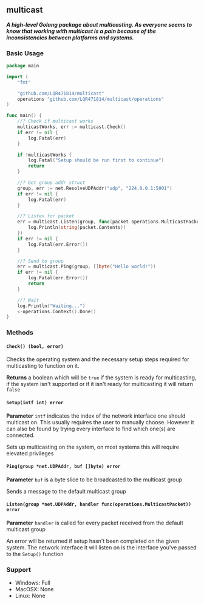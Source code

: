 ## multicast

***A high-level Golang package about multicasting. As everyone seems to know that working with multicast is a pain because of the inconsistencies between platforms and systems.***

### Basic Usage

```go
package main

import (
    "fmt"

    "github.com/LQR471814/multicast"
    operations "github.com/LQR471814/multicast/operations"
)

func main() {
    //? Check if multicast works
    multicastWorks, err := multicast.Check()
    if err != nil {
        log.Fatal(err)
    }

    if !multicastWorks {
        log.Fatal("Setup should be run first to continue")
        return
    }

    //? Get group addr struct
    group, err := net.ResolveUDPAddr("udp", "224.0.0.1:5001")
    if err != nil {
        log.Fatal(err)
    }

    //? Listen for packet
    err = multicast.Listen(group, func(packet operations.MulticastPacket) {
        log.Println(string(packet.Contents))
    })
    if err != nil {
        log.Fatal(err.Error())
    }

    //? Send to group
    err = multicast.Ping(group, []byte("Hello world!"))
    if err != nil {
        log.Fatal(err.Error())
        return
    }

    //? Wait
    log.Println("Waiting...")
    <-operations.Context().Done()
}
```

### Methods

#### `Check() (bool, error)`

Checks the operating system and the necessary setup steps required for multicasting to function on it.

**Returns**
a boolean which will be `true` if the system is ready for multicasting, if the system isn't supported or if it isn't ready for multicasting it will return `false`

#### `Setup(intf int) error`

**Parameter**
`intf` indicates the index of the network interface one should multicast on. This usually requires the user to manually choose.
However it can also be found by trying every interface to find which one(s) are connected.

Sets up multicasting on the system, on most systems this will require elevated privileges

#### `Ping(group *net.UDPAddr, buf []byte) error`

**Parameter**
`buf` is a byte slice to be broadcasted to the multicast group

Sends a message to the default multicast group

#### `Listen(group *net.UDPAddr, handler func(operations.MulticastPacket)) error`

**Parameter**
`handler` is called for every packet received from the default multicast group

An error will be returned if setup hasn't been completed on the given system.
The network interface it will listen on is the interface you've passed to the `Setup()` function

### Support

- Windows: Full
- MacOSX: None
- Linux: None
